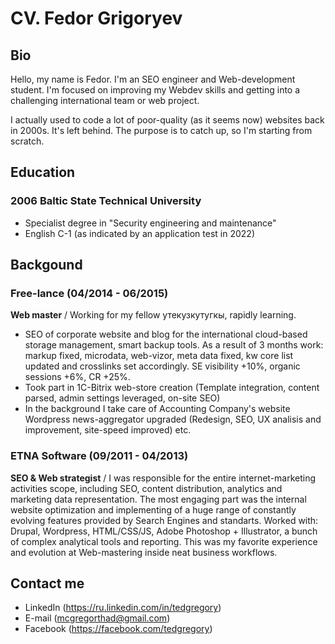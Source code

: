 ﻿# CV. Fedor Grigoryev
## Bio
Hello, my name is Fedor. I'm an SEO engineer and Web-development student. I'm focused on improving my Webdev skills and getting into a challenging international team or web project. 

I actually used to code a lot of poor-quality (as it seems now) websites back in 2000s. It's left behind. The purpose is to catch up, so I'm starting from scratch.
## Education
### 2006 **Baltic State Technical University**
- Specialist degree in "Security engineering and maintenance"
- English C-1 (as indicated by an application test in 2022)
## Backgound
### Free-lance (04/2014 - 06/2015)
**Web master** / 
Working for my fellow утекузкутугкы, rapidly learning.
* SEO of corporate website and blog for the international cloud-based storage management, smart backup tools. As a result of 3 months work: markup fixed, microdata, web-vizor, meta data fixed, kw core list updated and crosslinks set accordingly. SE visibility +10%, organic sessions +6%, CR +25%.
* Took part in 1C-Bitrix web-store creation (Template integration, content parsed, admin settings leveraged, on-site SEO)
* In the background I take care of Accounting Company's website
Wordpress news-aggregator upgraded (Redesign, SEO, UX analisis and improvement, site-speed improved)
etc.
### ETNA Software (09/2011 - 04/2013)
**SEO & Web strategist** / 
I was responsible for the entire internet-marketing activities scope, including SEO, content distribution, analytics and marketing data representation. The most engaging part was the internal website optimization and implementing of a huge range of constantly evolving features provided by Search Engines and standarts.
Worked with: Drupal, Wordpress, HTML/CSS/JS, Adobe Photoshop + Illustrator, a bunch of complex analytical tools and reporting. This was my favorite experience and evolution at Web-mastering inside neat business workflows.
## Contact me
- LinkedIn (https://ru.linkedin.com/in/tedgregory)
- E-mail (mcgregorthad@gmail.com)
- Facebook (https://facebook.com/tedgregory)
